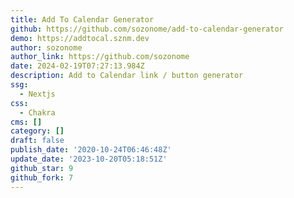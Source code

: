 ```yaml
---
title: Add To Calendar Generator
github: https://github.com/sozonome/add-to-calendar-generator
demo: https://addtocal.sznm.dev
author: sozonome
author_link: https://github.com/sozonome
date: 2024-02-19T07:27:13.984Z
description: Add to Calendar link / button generator
ssg:
  - Nextjs
css:
  - Chakra
cms: []
category: []
draft: false
publish_date: '2020-10-24T06:46:48Z'
update_date: '2023-10-20T05:18:51Z'
github_star: 9
github_fork: 7
---
```

